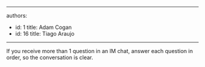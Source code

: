 

---
authors:
  - id: 1
    title: Adam Cogan
  - id: 16
    title: Tiago Araujo
---




<span class='intro'> If you receive more than 1&#160;question in an IM chat, answer each question&#160;in order, so the conversation is clear.​<br><br> </span>

<p>​<br><br></p>


